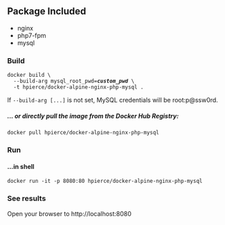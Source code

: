 ## Package Included
- nginx
- php7-fpm
- mysql

### Build
<pre><code>docker build \
  --build-arg mysql_root_pwd=<i><b>custom_pwd</b></i> \
  -t hpierce/docker-alpine-nginx-php-mysql .</code></pre>
If ```--build-arg [...]``` is not set, MySQL credentials will be root:p@ssw0rd.

##### ... or directly pull the image from the Docker Hub Registry:
```docker pull hpierce/docker-alpine-nginx-php-mysql```

### Run 
#### ...in shell
<pre><code>docker run -it -p 8080:80 hpierce/docker-alpine-nginx-php-mysql</code></pre>

### See results
Open your browser to http://localhost:8080


